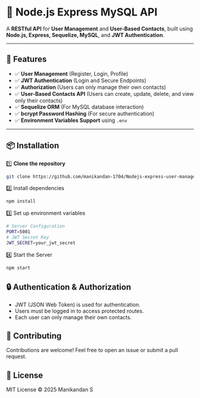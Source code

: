 # 🚀 Node.js Express MySQL API

A **RESTful API** for **User Management** and **User-Based Contacts**, built using **Node.js, Express, Sequelize, MySQL**, and **JWT Authentication**.

---

## 🌟 Features
- ✅ **User Management** (Register, Login, Profile)
- ✅ **JWT Authentication** (Login and Secure Endpoints)
- ✅ **Authorization** (Users can only manage their own contacts)
- ✅ **User-Based Contacts API** (Users can create, update, delete, and view only their contacts)
- ✅ **Sequelize ORM** (For MySQL database interaction)
- ✅ **bcrypt Password Hashing** (For secure authentication)
- ✅ **Environment Variables Support** using `.env`

---

## 📦 Installation

1️⃣ **Clone the repository**
```sh
git clone https://github.com/manikandan-1704/Nodejs-express-user-management-api.git
```
2️⃣ Install dependencies
```sh
npm install
```
3️⃣ Set up environment variables
```sh
# Server Configuration
PORT=5001
# JWT Secret Key
JWT_SECRET=your_jwt_secret
```
4️⃣ Start the Server
```sh
npm start
```
## 🔒 Authentication & Authorization
- JWT (JSON Web Token) is used for authentication.
- Users must be logged in to access protected routes.
- Each user can only manage their own contacts.

## 🤝 Contributing
Contributions are welcome! Feel free to open an issue or submit a pull request.

## 📜 License
MIT License © 2025 Manikandan S

